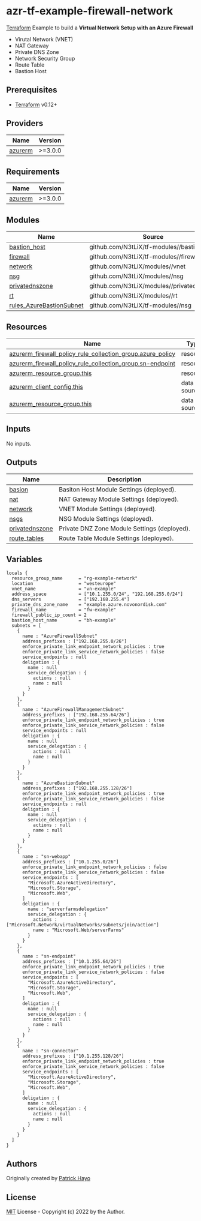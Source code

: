 # azr-tf-example-firewall-network

[Terraform](https://www.terraform.io) Example to build a **Virtual Network Setup with an Azure Firewall**

- Virutal Network (VNET)
- NAT Gateway
- Private DNS Zone
- Network Security Group
- Route Table
- Bastion Host

<!-- BEGIN_TF_DOCS -->
## Prerequisites

- [Terraform](https://releases.hashicorp.com/terraform/) v0.12+

## Providers

| Name | Version |
|------|---------|
| <a name="provider_azurerm"></a> [azurerm](#provider\_azurerm) | >=3.0.0 |

## Requirements

| Name | Version |
|------|---------|
| <a name="requirement_azurerm"></a> [azurerm](#requirement\_azurerm) | >=3.0.0 |

## Modules

| Name | Source | Version |
|------|--------|---------|
| <a name="module_bastion_host"></a> [bastion\_host](#module\_bastion\_host) | github.com/N3tLiX/tf-modules//bastionhost | n/a |
| <a name="module_firewall"></a> [firewall](#module\_firewall) | github.com/N3tLiX/tf-modules//firewall | n/a |
| <a name="module_network"></a> [network](#module\_network) | github.com/N3tLiX/modules//vnet | n/a |
| <a name="module_nsg"></a> [nsg](#module\_nsg) | github.com/N3tLiX/modules//nsg | n/a |
| <a name="module_privatednszone"></a> [privatednszone](#module\_privatednszone) | github.com/N3tLiX/modules//privatednszone | n/a |
| <a name="module_rt"></a> [rt](#module\_rt) | github.com/N3tLiX/modules//rt | n/a |
| <a name="module_rules_AzureBastionSubnet"></a> [rules\_AzureBastionSubnet](#module\_rules\_AzureBastionSubnet) | github.com/N3tLiX/tf-modules//nsg | n/a |

## Resources

| Name | Type |
|------|------|
| [azurerm_firewall_policy_rule_collection_group.azure_policy](https://registry.terraform.io/providers/hashicorp/azurerm/latest/docs/resources/firewall_policy_rule_collection_group) | resource |
| [azurerm_firewall_policy_rule_collection_group.sn-endpoint](https://registry.terraform.io/providers/hashicorp/azurerm/latest/docs/resources/firewall_policy_rule_collection_group) | resource |
| [azurerm_resource_group.this](https://registry.terraform.io/providers/hashicorp/azurerm/latest/docs/resources/resource_group) | resource |
| [azurerm_client_config.this](https://registry.terraform.io/providers/hashicorp/azurerm/latest/docs/data-sources/client_config) | data source |
| [azurerm_resource_group.this](https://registry.terraform.io/providers/hashicorp/azurerm/latest/docs/data-sources/resource_group) | data source |

## Inputs

No inputs.

## Outputs

| Name | Description |
|------|-------------|
| <a name="output_basion"></a> [basion](#output\_basion) | Basiton Host Module Settings (deployed). |
| <a name="output_nat"></a> [nat](#output\_nat) | NAT Gateway Module Settings (deployed). |
| <a name="output_network"></a> [network](#output\_network) | VNET Module Settings (deployed). |
| <a name="output_nsgs"></a> [nsgs](#output\_nsgs) | NSG Module Settings (deployed). |
| <a name="output_privatednszone"></a> [privatednszone](#output\_privatednszone) | Private DNZ Zone Module Settings (deployed). |
| <a name="output_route_tables"></a> [route\_tables](#output\_route\_tables) | Route Table Module Settings (deployed). |

## Variables

```hcl
locals {
  resource_group_name      = "rg-example-network"
  location                 = "westeurope"
  vnet_name                = "vn-example"
  address_space            = ["10.1.255.0/24", "192.168.255.0/24"]
  dns_servers              = ["192.168.255.4"]
  private_dns_zone_name    = "example.azure.novonordisk.com"
  firewall_name            = "fw-example"
  firewall_public_ip_count = 2
  bastion_host_name        = "bh-example"
  subnets = [
    {
      name : "AzureFirewallSubnet"
      address_prefixes : ["192.168.255.0/26"]
      enforce_private_link_endpoint_network_policies : true
      enforce_private_link_service_network_policies : false
      service_endpoints : null
      deligation : {
        name : null
        service_delegation : {
          actions : null
          name : null
        }
      }
    },
    {
      name : "AzureFirewallManagementSubnet"
      address_prefixes : ["192.168.255.64/26"]
      enforce_private_link_endpoint_network_policies : true
      enforce_private_link_service_network_policies : false
      service_endpoints : null
      deligation : {
        name : null
        service_delegation : {
          actions : null
          name : null
        }
      }
    },
    {
      name : "AzureBastionSubnet"
      address_prefixes : ["192.168.255.128/26"]
      enforce_private_link_endpoint_network_policies : true
      enforce_private_link_service_network_policies : false
      service_endpoints : null
      deligation : {
        name : null
        service_delegation : {
          actions : null
          name : null
        }
      }
    },
    {
      name : "sn-webapp"
      address_prefixes : ["10.1.255.0/26"]
      enforce_private_link_endpoint_network_policies : false
      enforce_private_link_service_network_policies : false
      service_endpoints : [
        "Microsoft.AzureActiveDirectory",
        "Microsoft.Storage",
        "Microsoft.Web",
      ]
      deligation : {
        name : "serverfarmsdelegation"
        service_delegation : {
          actions : ["Microsoft.Network/virtualNetworks/subnets/join/action"]
          name : "Microsoft.Web/serverFarms"
        }
      }
    },
    {
      name : "sn-endpoint"
      address_prefixes : ["10.1.255.64/26"]
      enforce_private_link_endpoint_network_policies : true
      enforce_private_link_service_network_policies : false
      service_endpoints : [
        "Microsoft.AzureActiveDirectory",
        "Microsoft.Storage",
        "Microsoft.Web",
      ]
      deligation : {
        name : null
        service_delegation : {
          actions : null
          name : null
        }
      }
    },
    {
      name : "sn-connector"
      address_prefixes : ["10.1.255.128/26"]
      enforce_private_link_endpoint_network_policies : true
      enforce_private_link_service_network_policies : false
      service_endpoints : [
        "Microsoft.AzureActiveDirectory",
        "Microsoft.Storage",
        "Microsoft.Web",
      ]
      deligation : {
        name : null
        service_delegation : {
          actions : null
          name : null
        }
      }
    }
  ]
}
```


<!-- END_TF_DOCS -->
## Authors

Originally created by [Patrick Hayo](http://github.com/patrickhayo)

## License

[MIT](LICENSE) License - Copyright (c) 2022 by the Author.
